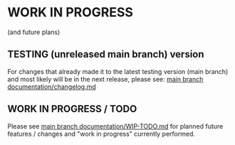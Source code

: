 # WORK IN PROGRESS
(and future plans)

## TESTING (unreleased main branch) version
For changes that already made it to the latest testing version (main branch) and most likely will be in the next release, please see:
[main branch documentation/changelog.md](https://github.com/fraxflax/nw-watchdog/blob/main/documentation/changelog.md)

## WORK IN PROGRESS / TODO
Please see [main branch documentation/WIP-TODO.md](https://github.com/fraxflax/nw-watchdog/blob/main/documentation/WIP-TODO.md) 
for planned future features / changes and "work in progress" currently performed.
